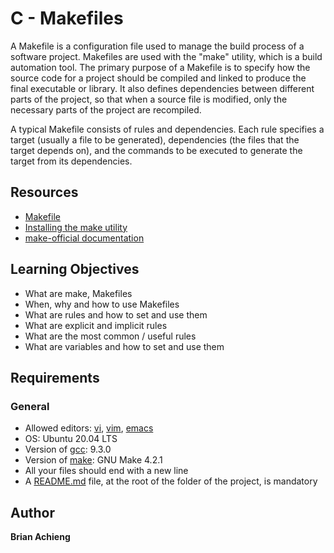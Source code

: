 # C - Makefiles

A Makefile is a configuration file used  to manage the build process of a software project. Makefiles are used with the "make" utility, which is a build automation tool. The primary purpose of a Makefile is to specify how the source code for a project should be compiled and linked to produce the final executable or library. It also defines dependencies between different parts of the project, so that when a source file is modified, only the necessary parts of the project are recompiled.

A typical Makefile consists of rules and dependencies. Each rule specifies a target (usually a file to be generated), dependencies (the files that the target depends on), and the commands to be executed to generate the target from its dependencies.


## Resources

* [Makefile](https://intranet.alxswe.com/rltoken/moIpBFMN3sJcVMNn5VIFlA)
* [Installing the make utility](https://intranet.alxswe.com/rltoken/1AUviCUw3TrznESzWbrKAQ)
* [make-official documentation](https://intranet.alxswe.com/rltoken/vQFeXLq1izNua2z2dVl5Yg)

## Learning Objectives
* What are make, Makefiles
* When, why and how to use Makefiles
* What are rules and how to set and use them
* What are explicit and implicit rules
* What are the most common / useful rules
* What are variables and how to set and use them

## Requirements
### General
- Allowed editors: [vi](), [vim](), [emacs]()
- OS: Ubuntu 20.04 LTS
- Version of [gcc](): 9.3.0
- Version of [make](): GNU Make 4.2.1
- All your files should end with a new line
- A [README.md]() file, at the root of the folder of the project, is mandatory

## Author
**Brian Achieng**